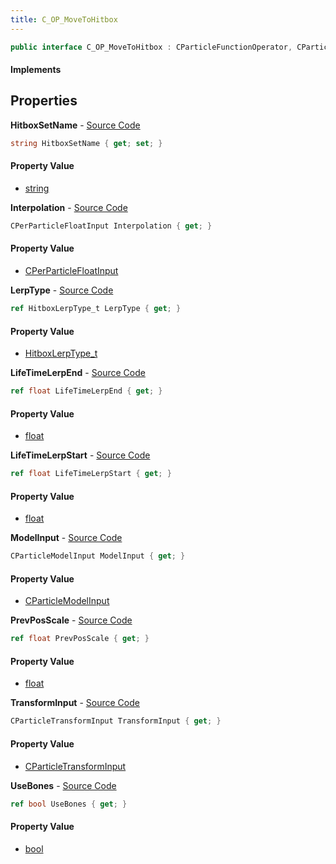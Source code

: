 ```yaml
---
title: C_OP_MoveToHitbox
---
```


```csharp
public interface C_OP_MoveToHitbox : CParticleFunctionOperator, CParticleFunction, ISchemaClass<CParticleFunction>, ISchemaClass<CParticleFunctionOperator>, ISchemaClass<C_OP_MoveToHitbox>, ISchemaField, ISchemaClass, INativeHandle
```

#### Implements

## Properties

**HitboxSetName** - [Source Code](https://github.com/swiftly-solution/swiftlys2/blob/main/managed/src/SwiftlyS2.Generated/Schemas/Interfaces/C_OP_MoveToHitbox.cs#L26)

```csharp
string HitboxSetName { get; set; }
```

#### Property Value

- [string](https://learn.microsoft.com/dotnet/api/system.string)

**Interpolation** - [Source Code](https://github.com/swiftly-solution/swiftlys2/blob/main/managed/src/SwiftlyS2.Generated/Schemas/Interfaces/C_OP_MoveToHitbox.cs#L32)

```csharp
CPerParticleFloatInput Interpolation { get; }
```

#### Property Value

- [CPerParticleFloatInput](/docs/api/shared/schemadefinitions/cperparticlefloatinput)

**LerpType** - [Source Code](https://github.com/swiftly-solution/swiftlys2/blob/main/managed/src/SwiftlyS2.Generated/Schemas/Interfaces/C_OP_MoveToHitbox.cs#L30)

```csharp
ref HitboxLerpType_t LerpType { get; }
```

#### Property Value

- [HitboxLerpType_t](/docs/api/shared/schemadefinitions/hitboxlerptype_t)

**LifeTimeLerpEnd** - [Source Code](https://github.com/swiftly-solution/swiftlys2/blob/main/managed/src/SwiftlyS2.Generated/Schemas/Interfaces/C_OP_MoveToHitbox.cs#L22)

```csharp
ref float LifeTimeLerpEnd { get; }
```

#### Property Value

- [float](https://learn.microsoft.com/dotnet/api/system.single)

**LifeTimeLerpStart** - [Source Code](https://github.com/swiftly-solution/swiftlys2/blob/main/managed/src/SwiftlyS2.Generated/Schemas/Interfaces/C_OP_MoveToHitbox.cs#L20)

```csharp
ref float LifeTimeLerpStart { get; }
```

#### Property Value

- [float](https://learn.microsoft.com/dotnet/api/system.single)

**ModelInput** - [Source Code](https://github.com/swiftly-solution/swiftlys2/blob/main/managed/src/SwiftlyS2.Generated/Schemas/Interfaces/C_OP_MoveToHitbox.cs#L16)

```csharp
CParticleModelInput ModelInput { get; }
```

#### Property Value

- [CParticleModelInput](/docs/api/shared/schemadefinitions/cparticlemodelinput)

**PrevPosScale** - [Source Code](https://github.com/swiftly-solution/swiftlys2/blob/main/managed/src/SwiftlyS2.Generated/Schemas/Interfaces/C_OP_MoveToHitbox.cs#L24)

```csharp
ref float PrevPosScale { get; }
```

#### Property Value

- [float](https://learn.microsoft.com/dotnet/api/system.single)

**TransformInput** - [Source Code](https://github.com/swiftly-solution/swiftlys2/blob/main/managed/src/SwiftlyS2.Generated/Schemas/Interfaces/C_OP_MoveToHitbox.cs#L18)

```csharp
CParticleTransformInput TransformInput { get; }
```

#### Property Value

- [CParticleTransformInput](/docs/api/shared/schemadefinitions/cparticletransforminput)

**UseBones** - [Source Code](https://github.com/swiftly-solution/swiftlys2/blob/main/managed/src/SwiftlyS2.Generated/Schemas/Interfaces/C_OP_MoveToHitbox.cs#L28)

```csharp
ref bool UseBones { get; }
```

#### Property Value

- [bool](https://learn.microsoft.com/dotnet/api/system.boolean)


